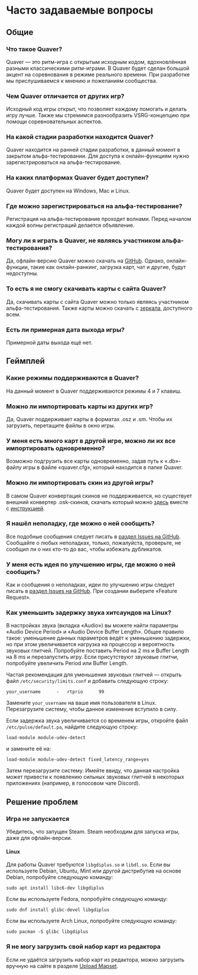 # Часто задаваемые вопросы

## Общие

### Что такое Quaver?

Quaver — это ритм-игра с открытым исходным кодом, вдохновлённая разными классическими ритм-играми. В Quaver будет сделан большой акцент на соревнования в режиме реального времени. При разработке мы прислушиваемся к мнению и пожеланиям сообщества.

### Чем Quaver отличается от других игр?

Исходный код игры открыт, что позволяет каждому помогать и делать игру лучше. Также мы стремимся разнообразить VSRG-концепцию при помощи соревновательных аспектов.

### На какой стадии разработки находится Quaver?

Quaver находится на ранней стадии разработки, в данный момент в закрытом альфа-тестировании. Для доступа к онлайн-функциям нужно зарегистрироваться на альфа-тестирование.

### На каких платформах Quaver будет доступен?

Quaver будет доступен на Windows, Mac и Linux.

### Где можно зарегистрироваться на альфа-тестирование?

Регистрация на альфа-тестирование проходит волнами. Перед началом каждой волны регистраций делается объявление.

### Могу ли я играть в Quaver, не являясь участником альфа-тестирования?

Да, офлайн-версию Quaver можно скачать на [GitHub](https://github.com/Quaver/Quaver/releases). Однако, онлайн-функции, такие как онлайн-ранкинг, загрузка карт, чат и другие, будут недоступны.

### То есть я не смогу скачивать карты с сайта Quaver?

Да, скачивать карты с сайта Quaver можно только являясь участником альфа-тестирования. Также карты можно скачать с [зеркала](https://rhythmgamers.net/pack/), доступного всем.

### Есть ли примерная дата выхода игры?

Примерной даты выхода ещё нет.

## Геймплей

### Какие режимы поддерживаются в Quaver?

На данный момент в Quaver поддерживаются режимы 4 и 7 клавиш.

### Можно ли импортировать карты из других игр?

Да, Quaver поддерживает карты в форматах .osz и .sm. Чтобы их загрузить, перетащите файлы в окно игры.

### У меня есть много карт в другой игре, можно ли их все импортировать одновременно?

Возможно подгрузить все карты одновременно, задав путь к «.db»-файлу игры в файле «quaver.cfg», который находится в папке Quaver.

### Можно ли импортировать скин из другой игры?

В самом Quaver конвертация скинов не поддерживается, но существует внешний конвертер .osk-скинов, скачать который можно [здесь](https://rhythmgamers.net/QBC/) вместе с [инструкцией](https://www.youtube.com/watch?v=pWeLbx48NVI).

### Я нашёл неполадку, где можно о ней сообщить?

Все подобные сообщения следует писать в [раздел Issues на GitHub](https://github.com/Quaver/Quaver/issues). Сообщайте о любых неполадках, только, пожалуйста, проверьте, не сообщил ли о них кто-то до вас, чтобы избежать дубликатов.

### У меня есть идея по улучшению игры, где можно о ней сообщить?

Как и сообщения о неполадках, идеи по улучшению игры следует писать в [раздел Issues на GitHub](https://github.com/Quaver/Quaver/issues). При создании выберите «Feature Request».

### Как уменьшить задержку звука хитсаундов на Linux?

В настройках звука (вкладка «Audio») вы можете найти параметры «Audio Device Period» и «Audio Device Buffer Length». Общее правило такое: уменьшение данных параметров ведёт к уменьшению задержки, но при этом увеличивается нагрузка на процессор и вероятность звуковых глитчей. Попробуйте поставить Period на 2 ms и Buffer Length на 8 ms и перезапустить игру. Если присутствуют звуковые глитчи, попробуйте увеличить Period или Buffer Length.

Частая рекомендация для уменьшения звуковых глитчей — открыть файл `/etc/security/limits.conf` и добавить следующую строку:
```
your_username      -   rtprio      99
```
Замените `your_username` на ваше имя пользователя в Linux. Перезагрузите систему, чтобы данное изменение вступило в силу.

Если задержка звука увеличивается со временем игры, откройте файл `/etc/pulse/default.pa`, найдите следующую строку:
```
load-module module-udev-detect
```
и замените её на:
```
load-module module-udev-detect fixed_latency_range=yes
```
Затем перезагрузите систему. Имейте ввиду, что данная настройка может привести к появлению сильных звуковых глитчей в некоторых приложениях (например, в голосовом чате Discord).

## Решение проблем

### Игра не запускается

Убедитесь, что запущен Steam. Steam необходим для запуска игры, даже для офлайн-версии.

#### Linux

Для работы Quaver требуются `libgdiplus.so` и `libdl.so`. Если вы используете Debian, Ubuntu, Mint или другой дистрибутив на основе Debian, попробуйте следующую команду:
```shell
sudo apt install libc6-dev libgdiplus
```
Если вы используете Fedora, попробуйте следующую команду:
```shell
sudo dnf install glibc-devel libgdiplus
```
Если вы используете Arch Linux, попробуйте следующую команду:
```shell
sudo pacman -S glibc libgdiplus
```

### Я не могу загрузить свой набор карт из редактора

Если не удаётся загрузить набор карт из редактора, можно загрузить вручную на сайте в разделе [Upload Mapset](https://quavergame.com/upload/mapset/).
